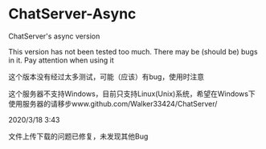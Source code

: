 # ChatServer-Async
ChatServer's async version

This version has not been tested too much. There may be (should be) bugs in it. Pay attention when using it

这个版本没有经过太多测试，可能（应该）有bug，使用时注意

这个服务器不支持Windows，目前只支持Linux(Unix)系统，希望在Windows下使用服务器的请移步www.github.com/Walker33424/ChatServer/

2020/3/18 3:43

文件上传下载的问题已修复，未发现其他Bug
